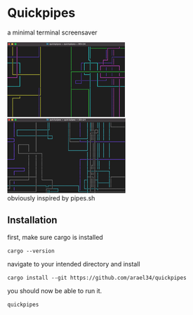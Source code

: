 # Quickpipes
a minimal terminal screensaver
<div>
    <img src="images/q1.png" height=170 />
    <img src="images/q2.png" height=170 />
</div>
obviously inspired by pipes.sh

## Installation
first, make sure cargo is installed
```
cargo --version
```

navigate to your intended directory and install
```
cargo install --git https://github.com/arael34/quickpipes
```

you should now be able to run it.
```
quickpipes
```
